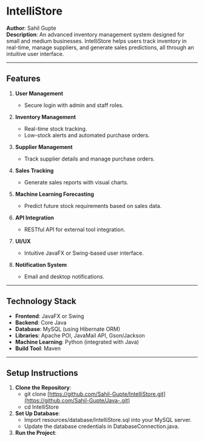 # IntelliStore

**Author**: Sahil Gupte  
**Description**: An advanced inventory management system designed for small and medium businesses. IntelliStore helps users track inventory in real-time, manage suppliers, and generate sales predictions, all through an intuitive user interface.

---

## Features
1. **User Management**
   - Secure login with admin and staff roles.
   
2. **Inventory Management**
   - Real-time stock tracking.
   - Low-stock alerts and automated purchase orders.
   
3. **Supplier Management**
   - Track supplier details and manage purchase orders.

4. **Sales Tracking**
   - Generate sales reports with visual charts.

5. **Machine Learning Forecasting**
   - Predict future stock requirements based on sales data.

6. **API Integration**
   - RESTful API for external tool integration.

7. **UI/UX**
   - Intuitive JavaFX or Swing-based user interface.

8. **Notification System**
   - Email and desktop notifications.

---

## Technology Stack
- **Frontend**: JavaFX or Swing  
- **Backend**: Core Java  
- **Database**: MySQL (using Hibernate ORM)  
- **Libraries**: Apache POI, JavaMail API, Gson/Jackson  
- **Machine Learning**: Python (integrated with Java)  
- **Build Tool**: Maven  

---

## Setup Instructions
1. **Clone the Repository**:
   - git clone [https://github.com/Sahil-Gupte/IntelliStore.git](https://github.com/Sahil-Gupte/Java-.git)
   - cd IntelliStore
2. **Set Up Database**:
   - Import resources/database/IntelliStore.sql into your MySQL server.
   - Update the database credentials in DatabaseConnection.java.
3. **Run the Project**:


